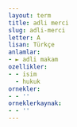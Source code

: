 ```yaml
---
layout: term
title: adli merci
slug: adli-merci
letter: A
lisan: Türkçe
anlamlar:
- ► adli makam
ozellikler:
- - isim
  - hukuk
ornekler:
- - ''
orneklerkaynak:
- - ''
---
```

